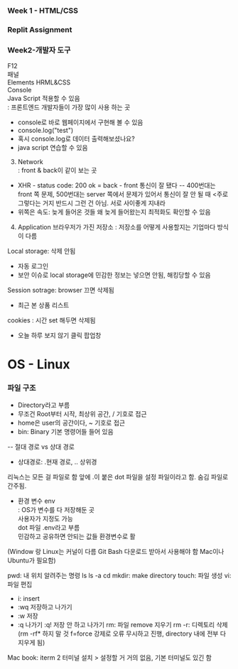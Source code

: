 ### Week 1 - HTML/CSS
### Replit Assignment

### Week2-개발자 도구
F12   
패널   
Elements HRML&CSS   
Console   
Java Script 적용할 수 있음   
: 프론트엔드 개발자들이 가장 많이 사용 하는 곳   
- console로 바로 웹페이지에서 구현해 볼 수 있음
- console.log("test")
- 혹시 console.log로 데이터 출력해보셨나요?
- java script 연습할 수 있음
   
3. Network   
: front & back이 같이 보는 곳

- XHR - status code: 200 ok = back - front 통신이 잘 됐다
-- 400번대는 front 쪽 문제, 500번대는 server 쪽에서 문제가 있어서 통신이 잘 안 될 때
<주로 그렇다는 거지 반드시 그런 건 아님. 서로 사이좋게 지내라
- 위쪽은 속도: 늦게 들어온 것들 왜 늦게 들어왔는지 최적화도 확인할 수 있음

   
4. Application
브라우저가 가진 저장소
: 저장소를 어떻게 사용할지는 기업마다 방식이 다름   
   
Local storage: 삭제 안됨
- 자동 로그인
- 보안 이슈로 local storage에 민감한 정보는 넣으면 안됨, 해킹당할 수 있음
   
Session sotrage: browser 끄면 삭제됨
- 최근 본 상품 리스트
   
cookies : 시간 set 해두면 삭제됨
- 오늘 하루 보지 않기 클릭 팝업창
   
# OS - Linux
### 파일 구조
- Directory라고 부름
- 무조건 Root부터 시작, 최상위 공간, / 기호로 접근
- home은 user의 공간이다, ~ 기호로 접근
- bin: Binary 기본 명령어들 들어 있음

-- 절대 경로 vs 상대 경로
- 상대경로: .현재 경로, .. 상위경

리눅스는 모든 걸 파일로 함
앞에 .이 붙은 dot 파일을 설정 파일이라고 함. 숨김 파일로 간주됨.   

- 환경 변수 env   
: OS가 변수를 다 저장해둔 곳   
사용자가 지정도 가능   
dot 파일 .env라고 부름   
민감하고 공유하면 안되는 값들 환경변수로 활

(Window 랑 Linux는 커널이 다름
Git Bash 다운로드 받아서 사용해야 함
Mac이나 Ubuntu가 필요함)

pwd: 내 위치 알려주는 명령
ls
ls -a
cd
mkdir: make directory
touch: 파일 생성
vi: 파일 편집
- i: insert
- :wq 저장하고 나가기
- :w 저장
- :q 나가기 :q! 저장 안 하고 나가기 
rm: 파일 remove 지우기
rm -r: 디렉토리 삭제
(rm -rf* 하지 말 것 f=force 강제로 오류 무시하고 진행, directory 내에 전부 다 지우게 됨)

Mac book: iterm 2 터미널 설치 > 설정할 거 거의 없음, 기본 터미널도 있긴 함

